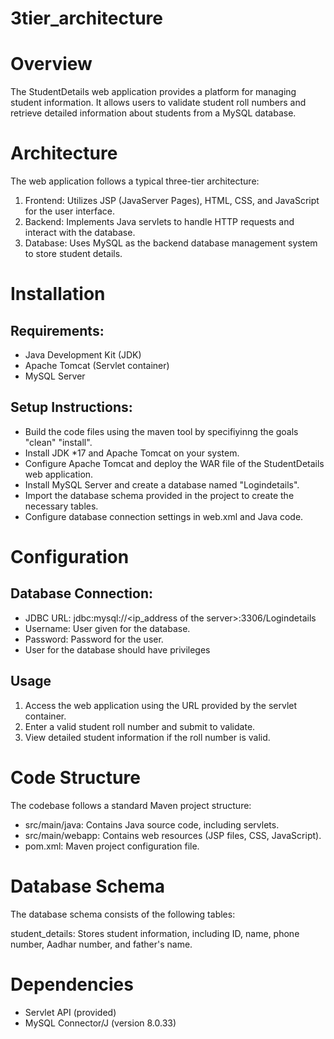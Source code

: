 # 3tier_architecture
# Overview
The StudentDetails web application provides a platform for managing student information. It allows users to validate student roll numbers and retrieve detailed information about students from a MySQL database.

# Architecture
The web application follows a typical three-tier architecture:

1. Frontend: Utilizes JSP (JavaServer Pages), HTML, CSS, and JavaScript for the user interface.
2. Backend: Implements Java servlets to handle HTTP requests and interact with the database.
3. Database: Uses MySQL as the backend database management system to store student details.

# Installation

## Requirements:
* Java Development Kit (JDK)
* Apache Tomcat (Servlet container)
* MySQL Server
## Setup Instructions:
* Build the code files using the maven tool by specifiyinng the goals "clean" "install".
* Install JDK *17 and Apache Tomcat on your system.
* Configure Apache Tomcat and deploy the WAR file of the StudentDetails web application.
* Install MySQL Server and create a database named "Logindetails".
* Import the database schema provided in the project to create the necessary tables.
* Configure database connection settings in web.xml and Java code.
# Configuration
## Database Connection:
* JDBC URL: jdbc:mysql://<ip_address of the server>:3306/Logindetails
* Username: User given for  the database.
* Password: Password for the user.
* User for the database should have privileges
## Usage
1. Access the web application using the URL provided by the servlet container.
2. Enter a valid student roll number and submit to validate.
3. View detailed student information if the roll number is valid.
# Code Structure
The codebase follows a standard Maven project structure:

* src/main/java: Contains Java source code, including servlets.
* src/main/webapp: Contains web resources (JSP files, CSS, JavaScript).
* pom.xml: Maven project configuration file.
# Database Schema
The database schema consists of the following tables:

student_details: Stores student information, including ID, name, phone number, Aadhar number, and father's name.
# Dependencies
* Servlet API (provided)
* MySQL Connector/J (version 8.0.33)

